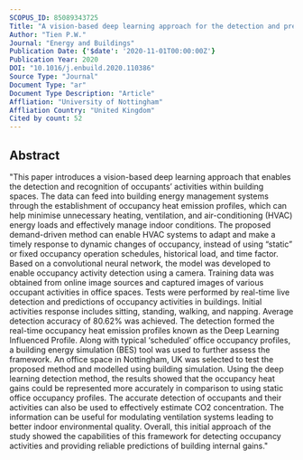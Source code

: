 ```yaml
---
SCOPUS_ID: 85089343725
Title: "A vision-based deep learning approach for the detection and prediction of occupancy heat emissions for demand-driven control solutions"
Author: "Tien P.W."
Journal: "Energy and Buildings"
Publication Date: {'$date': '2020-11-01T00:00:00Z'}
Publication Year: 2020
DOI: "10.1016/j.enbuild.2020.110386"
Source Type: "Journal"
Document Type: "ar"
Document Type Description: "Article"
Affliation: "University of Nottingham"
Affliation Country: "United Kingdom"
Cited by count: 52
---
```


## Abstract
"This paper introduces a vision-based deep learning approach that enables the detection and recognition of occupants’ activities within building spaces. The data can feed into building energy management systems through the establishment of occupancy heat emission profiles, which can help minimise unnecessary heating, ventilation, and air-conditioning (HVAC) energy loads and effectively manage indoor conditions. The proposed demand-driven method can enable HVAC systems to adapt and make a timely response to dynamic changes of occupancy, instead of using “static” or fixed occupancy operation schedules, historical load, and time factor. Based on a convolutional neural network, the model was developed to enable occupancy activity detection using a camera. Training data was obtained from online image sources and captured images of various occupant activities in office spaces. Tests were performed by real-time live detection and predictions of occupancy activities in buildings. Initial activities response includes sitting, standing, walking, and napping. Average detection accuracy of 80.62% was achieved. The detection formed the real-time occupancy heat emission profiles known as the Deep Learning Influenced Profile. Along with typical ‘scheduled’ office occupancy profiles, a building energy simulation (BES) tool was used to further assess the framework. An office space in Nottingham, UK was selected to test the proposed method and modelled using building simulation. Using the deep learning detection method, the results showed that the occupancy heat gains could be represented more accurately in comparison to using static office occupancy profiles. The accurate detection of occupants and their activities can also be used to effectively estimate CO2 concentration. The information can be useful for modulating ventilation systems leading to better indoor environmental quality. Overall, this initial approach of the study showed the capabilities of this framework for detecting occupancy activities and providing reliable predictions of building internal gains."
